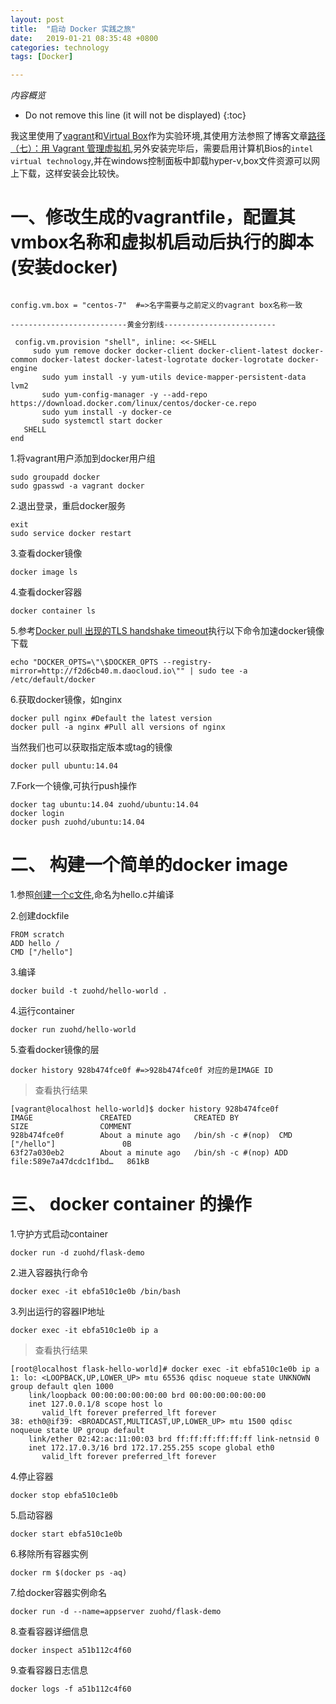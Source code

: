 ```yaml
---
layout: post
title:  "启动 Docker 实践之旅"
date:   2019-01-21 08:35:48 +0800
categories: technology
tags: [Docker]

---
```


*内容概览*

* Do not remove this line (it will not be displayed)
{:toc}

我这里使用了[vagrant][vagrant-link]和[Virtual Box][VirtualBox-link]作为实验环境,其使用方法参照了博客文章[路径（七）：用 Vagrant 管理虚拟机][use-vagrant],另外安装完毕后，需要启用计算机Bios的`intel virtual technology`,并在windows控制面板中卸载hyper-v,box文件资源可以网上下载，这样安装会比较快。

# 一、修改生成的vagrantfile，配置其vmbox名称和虚拟机启动后执行的脚本(安装docker)

``` vagrantfile

config.vm.box = "centos-7"  #=>名字需要与之前定义的vagrant box名称一致

--------------------------黄金分割线-------------------------

 config.vm.provision "shell", inline: <<-SHELL
     sudo yum remove docker docker-client docker-client-latest docker-common docker-latest docker-latest-logrotate docker-logrotate docker-engine
       sudo yum install -y yum-utils device-mapper-persistent-data lvm2
       sudo yum-config-manager -y --add-repo https://download.docker.com/linux/centos/docker-ce.repo
       sudo yum install -y docker-ce
       sudo systemctl start docker
   SHELL
end
```

1.将vagrant用户添加到docker用户组

``` shell
sudo groupadd docker
sudo gpasswd -a vagrant docker
```

2.退出登录，重启docker服务

``` shell
exit
sudo service docker restart
```

3.查看docker镜像

``` shell
docker image ls
```

4.查看docker容器

``` shell
docker container ls
```

5.参考[Docker pull 出现的TLS handshake timeout][docker-pull-tls-handshake-timeout]执行以下命令加速docker镜像下载

``` shell
echo "DOCKER_OPTS=\"\$DOCKER_OPTS --registry-mirror=http://f2d6cb40.m.daocloud.io\"" | sudo tee -a /etc/default/docker
```

6.获取docker镜像，如nginx

``` shell
docker pull nginx #Default the latest version
docker pull -a nginx #Pull all versions of nginx
```

当然我们也可以获取指定版本或tag的镜像

``` shell
docker pull ubuntu:14.04
```

7.Fork一个镜像,可执行push操作

``` shell
docker tag ubuntu:14.04 zuohd/ubuntu:14.04
docker login
docker push zuohd/ubuntu:14.04
```

# 二、 构建一个简单的docker image

1.参照[创建一个c文件][C-compile-process],命名为hello.c并编译

2.创建dockfile

``` dockfile
FROM scratch
ADD hello /
CMD ["/hello"]
```

3.编译

``` shell
docker build -t zuohd/hello-world .
```

4.运行container

``` shell
docker run zuohd/hello-world
```

5.查看docker镜像的层

```shell
docker history 928b474fce0f #=>928b474fce0f 对应的是IMAGE ID
```

>查看执行结果

``` output
[vagrant@localhost hello-world]$ docker history 928b474fce0f
IMAGE               CREATED              CREATED BY                                      SIZE                COMMENT
928b474fce0f        About a minute ago   /bin/sh -c #(nop)  CMD ["/hello"]               0B
63f27a030eb2        About a minute ago   /bin/sh -c #(nop) ADD file:589e7a47dcdc1f1bd…   861kB
```

# 三、 docker container 的操作

1.守护方式启动container

```shell
docker run -d zuohd/flask-demo
```

2.进入容器执行命令

``` shell
docker exec -it ebfa510c1e0b /bin/bash
```

3.列出运行的容器IP地址

``` shell
docker exec -it ebfa510c1e0b ip a
```

>查看执行结果

``` output
[root@localhost flask-hello-world]# docker exec -it ebfa510c1e0b ip a
1: lo: <LOOPBACK,UP,LOWER_UP> mtu 65536 qdisc noqueue state UNKNOWN group default qlen 1000
    link/loopback 00:00:00:00:00:00 brd 00:00:00:00:00:00
    inet 127.0.0.1/8 scope host lo
       valid_lft forever preferred_lft forever
38: eth0@if39: <BROADCAST,MULTICAST,UP,LOWER_UP> mtu 1500 qdisc noqueue state UP group default 
    link/ether 02:42:ac:11:00:03 brd ff:ff:ff:ff:ff:ff link-netnsid 0
    inet 172.17.0.3/16 brd 172.17.255.255 scope global eth0
       valid_lft forever preferred_lft forever
```

4.停止容器

``` shell
docker stop ebfa510c1e0b
```

5.启动容器

``` shell
docker start ebfa510c1e0b
```

6.移除所有容器实例

``` shell
docker rm $(docker ps -aq)
```

7.给docker容器实例命名

``` shell
docker run -d --name=appserver zuohd/flask-demo
```

8.查看容器详细信息

``` shell
docker inspect a51b112c4f60
```

9.查看容器日志信息

``` shell
docker logs -f a51b112c4f60
```

[vagrant-link]:https://www.vagrantup.com/
[VirtualBox-link]:https://www.virtualbox.org/
[use-vagrant]:https://ninghao.net/blog/2077
[docker-pull-tls-handshake-timeout]:https://blog.kelu.org/tech/2017/02/08/docker-pull-tls-handshake-timeout.html
[C-compile-process]:https://zuohd.github.io/programming/2017/07/11/C-compile-process.html